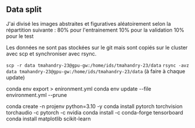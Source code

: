 ## Data split 
J'ai divisé les images abstraites et figuratives aléatoirement selon la répartition suivante : 
80% pour l'entrainement
10% pour la validation 
10% pour le test

Les données ne sont pas stockées sur le git mais sont copiés sur le cluster avec scp et synchroniser avec rsync.

``scp -r data tmahandry-23@gpu-gw:/home/ids/tmahandry-23/data``
``rsync -avz data tmahandry-23@gpu-gw:/home/ids/tmahandry-23/data`` (à faire  à chaque update)


conda env export > enironment.yml
conda env update --file environment.yml  --prune

conda create -n projenv python=3.10 -y
conda install pytorch torchvision torchaudio -c pytorch -c nvidia
conda install -c conda-forge tensorboard
conda install matplotlib scikit-learn


